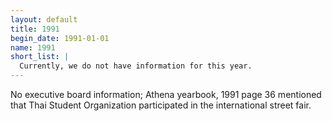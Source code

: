 ```yaml
---
layout: default
title: 1991
begin_date: 1991-01-01
name: 1991
short_list: |
  Currently, we do not have information for this year.
---
```


No executive board information; Athena yearbook, 1991 page 36 mentioned that Thai Student Organization participated
in the international street fair.
